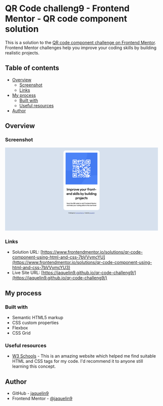 # QR Code challeng9 - Frontend Mentor - QR code component solution

This is a solution to the [QR code component challenge on Frontend Mentor](https://www.frontendmentor.io/challenges/qr-code-component-iux_sIO_H). Frontend Mentor challenges help you improve your coding skills by building realistic projects. 

## Table of contents

- [Overview](#overview)
  - [Screenshot](#screenshot)
  - [Links](#links)
- [My process](#my-process)
  - [Built with](#built-with)
  - [Useful resources](#useful-resources)
- [Author](#author)

## Overview

### Screenshot

![](images/project-screenshot.png)

### Links

- Solution URL: [https://www.frontendmentor.io/solutions/qr-code-component-using-html-and-css-7bVVymcYU](https://www.frontendmentor.io/solutions/qr-code-component-using-html-and-css-7bVVymcYU3)
- Live Site URL: [https://jaquelin9.github.io/qr-code-challeng9/](https://jaquelin9.github.io/qr-code-challeng9/)

## My process

### Built with

- Semantic HTML5 markup
- CSS custom properties
- Flexbox
- CSS Grid

### Useful resources

- [W3 Schools](https://www.w3schools.com/) - This is an amazing website which helped me find suitable HTML and CSS tags for my code. I'd recommend it to anyone still learning this concept.

## Author

- GitHub - [jaquelin9](https://github.com/jaquelin9)
- Frontend Mentor - [@jaquelin9](https://www.frontendmentor.io/profile/jaquelin9)
